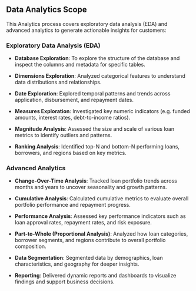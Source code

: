 ## Data Analytics Scope
This Analytics process covers exploratory data analysis (EDA) and advanced analytics to generate actionable insights for customers:

### Exploratory Data Analysis (EDA)
- **Database Exploration**: To explore the structure of the database and inspect the columns and metadata for specific tables.
- **Dimensions Exploration**: Analyzed categorical features to understand data distributions and relationships.

- **Date Exploration**: Explored temporal patterns and trends across application, disbursement, and repayment dates.

- **Measures Exploration**: Investigated key numeric indicators (e.g. funded amounts, interest rates, debt-to-income ratios).

- **Magnitude Analysis**: Assessed the size and scale of various loan metrics to identify outliers and patterns.

- **Ranking Analysis**: Identified top-N and bottom-N performing loans, borrowers, and regions based on key metrics.

### Advanced Analytics
- **Change-Over-Time Analysis**: Tracked loan portfolio trends across months and years to uncover seasonality and growth patterns.

- **Cumulative Analysis**: Calculated cumulative metrics to evaluate overall portfolio performance and repayment progress.

- **Performance Analysis**: Assessed key performance indicators such as loan approval rates, repayment rates, and risk exposure.

- **Part-to-Whole (Proportional Analysis)**: Analyzed how loan categories, borrower segments, and regions contribute to overall portfolio composition.

- **Data Segmentation**: Segmented data by demographics, loan characteristics, and geography for deeper insights.

- **Reporting**: Delivered dynamic reports and dashboards to visualize findings and support business decisions.
